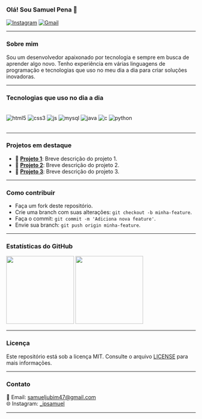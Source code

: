 ### Olá! Sou Samuel Pena 👋

[![Instagram](https://img.shields.io/badge/Instagram-E4405F?style=for-the-badge&logo=instagram&logoColor=white)](https://instagram.com/_ipsamuel)
[![Gmail](https://img.shields.io/badge/Gmail-D14836?style=for-the-badge&logo=gmail&logoColor=white)](mailto:samueljubim47@gmail.com)

---

### Sobre mim

Sou um desenvolvedor apaixonado por tecnologia e sempre em busca de aprender algo novo. Tenho experiência em várias linguagens de programação e tecnologias que uso no meu dia a dia para criar soluções inovadoras.

---

### Tecnologias que uso no dia a dia

<div style="display: inline_block"><br/>
<img align="center" alt="html5" src="https://img.shields.io/badge/HTML5-E34F26?style=for-the-badge&logo=html5&logoColor=white"/>
<img align="center" alt="css3" src="https://img.shields.io/badge/CSS3-1572B6?style=for-the-badge&logo=css3&logoColor=white"/>
<img align="center" alt="js" src="https://img.shields.io/badge/JavaScript-F7DF1E?style=for-the-badge&logo=javascript&logoColor=black"/>
<img align="center" alt="mysql" src="https://img.shields.io/badge/MySQL-00000F?style=for-the-badge&logo=mysql&logoColor=white"/>
<img align="center" alt="java" src="https://img.shields.io/badge/Java-ED8B00?style=for-the-badge&logo=openjdk&logoColor=white"/>
<img align="center" alt="c" src="https://img.shields.io/badge/C-00599C?style=for-the-badge&logo=c&logoColor=white"/>
<img align="center" alt="python" src="https://img.shields.io/badge/Python-14354C?style=for-the-badge&logo=python&logoColor=white"/>
</div><br>

---

### Projetos em destaque

- 📌 **[Projeto 1](#)**: Breve descrição do projeto 1.
- 📌 **[Projeto 2](#)**: Breve descrição do projeto 2.
- 📌 **[Projeto 3](#)**: Breve descrição do projeto 3.

---

### Como contribuir

- Faça um fork deste repositório.
- Crie uma branch com suas alterações: `git checkout -b minha-feature`.
- Faça o commit: `git commit -m 'Adiciona nova feature'`.
- Envie sua branch: `git push origin minha-feature`.

---

### Estatísticas do GitHub

<div>
  <img height="180em" src="https://github-readme-stats.vercel.app/api?username=iSamuel22&show_icons=true&theme=dracula&include_all_commits=true&count_private=true"/>
  <img height="180em" src="https://github-readme-stats.vercel.app/api/top-langs?username=iSamuel22&layout=compact&langs_count=7&theme=dracula"/>
</div>

---

### Licença

Este repositório está sob a licença MIT. Consulte o arquivo [LICENSE](LICENSE) para mais informações.

---

### Contato

📧 Email: samueljubim47@gmail.com  
🌐 Instagram: [_ipsamuel](https://instagram.com/_ipsamuel)  

---
